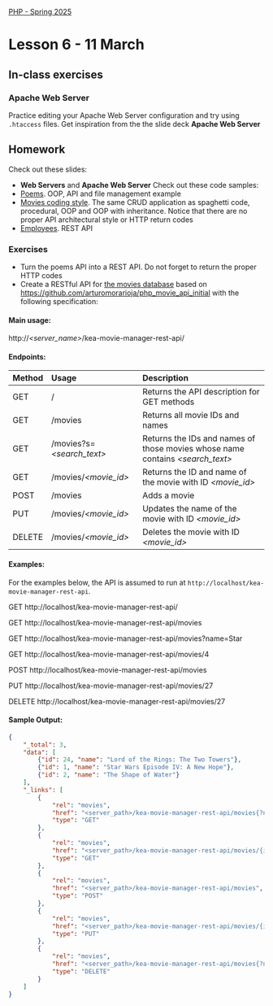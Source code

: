[PHP - Spring 2025](https://github.com/arturomorarioja-kea/WD_PHP_F25/blob/main/README.md)

# Lesson 6 - 11 March

## In-class exercises

### Apache Web Server
Practice editing your Apache Web Server configuration and try using `.htaccess` files. Get inspiration from the the slide deck **Apache Web Server**

## Homework
Check out these slides:
- **Web Servers** and **Apache Web Server**
Check out these code samples:
- [Poems](https://github.com/arturomorarioja/php_oop_poems). OOP, API and file management example
- [Movies coding style](https://github.com/arturomorarioja/php_movies_coding_style). The same CRUD application as spaghetti code, procedural, OOP and OOP with inheritance. Notice that there are no proper API architectural style or HTTP return codes
- [Employees](https://github.com/arturomorarioja/php_employees_rest_api). REST API

### Exercises
- Turn the poems API into a REST API. Do not forget to return the proper HTTP codes
- Create a RESTful API for [the movies database](https://github.com/arturomorarioja-kea/WD_PHP_F25/blob/main/Lesson06/movies.sql) based on https://github.com/arturomorarioja/php_movie_api_initial with the following specification:
  
#### Main usage:

http://_<server_name>_/kea-movie-manager-rest-api/_<endpoint>_

#### Endpoints:

| Method | Usage        | Description                         |
| ------ |:------------ |:----------------------------------- |
| GET    |/    | Returns the API description for GET methods     |
| GET    |/movies    | Returns all movie IDs and names     |
| GET    |/movies?s=_<search_text>_ | Returns the IDs and names of those movies whose name contains _<search_text>_ |
| GET    |/movies/_<movie_id>_ | Returns the ID and name of the movie with ID _<movie_id>_ |
| POST   |/movies | Adds a movie |
| PUT    |/movies/_<movie_id>_ | Updates the name of the movie with ID _<movie_id>_ |
| DELETE    |/movies/_<movie_id>_ | Deletes the movie with ID _<movie_id>_ |

#### Examples:
For the examples below, the API is assumed to run at `http://localhost/kea-movie-manager-rest-api`.

GET http://localhost/kea-movie-manager-rest-api/

GET http://localhost/kea-movie-manager-rest-api/movies

GET http://localhost/kea-movie-manager-rest-api/movies?name=Star

GET http://localhost/kea-movie-manager-rest-api/movies/4

POST http://localhost/kea-movie-manager-rest-api/movies

PUT http://localhost/kea-movie-manager-rest-api/movies/27

DELETE http://localhost/kea-movie-manager-rest-api/movies/27

#### Sample Output:

```json
{
    "_total": 3,
    "data": [
        {"id": 24, "name": "Lord of the Rings: The Two Towers"},
        {"id": 1, "name": "Star Wars Episode IV: A New Hope"},
        {"id": 2, "name": "The Shape of Water"}
    ],
    "_links": [
        {
            "rel": "movies",
            "href": "<server_path>/kea-movie-manager-rest-api/movies{?name=}",
            "type": "GET"
        },
        {
            "rel": "movies",
            "href": "<server_path>/kea-movie-manager-rest-api/movies/{id}",
            "type": "GET"
        },
        {
            "rel": "movies",
            "href": "<server_path>/kea-movie-manager-rest-api/movies",
            "type": "POST"
        },
        {
            "rel": "movies",
            "href": "<server_path>/kea-movie-manager-rest-api/movies/{id}",
            "type": "PUT"
        },
        {
            "rel": "movies",
            "href": "<server_path>/kea-movie-manager-rest-api/movies{?name=}",
            "type": "DELETE"
        }
    ]
}
```
